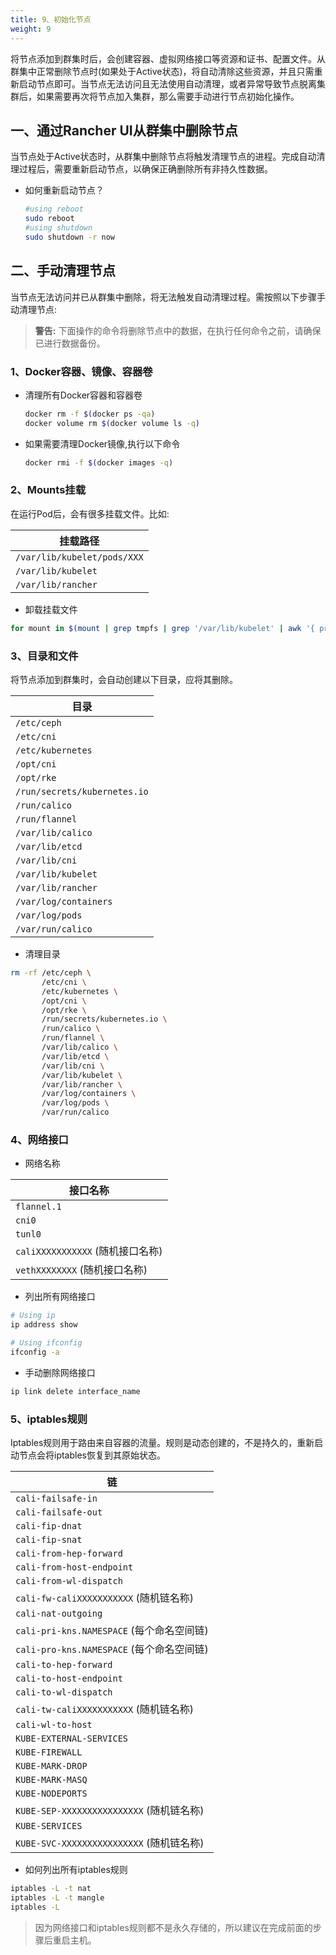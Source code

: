 ```yaml
---
title: 9、初始化节点
weight: 9
---
```


将节点添加到群集时后，会创建容器、虚拟网络接口等资源和证书、配置文件。从群集中正常删除节点时(如果处于Active状态)，将自动清除这些资源，并且只需重新启动节点即可。当节点无法访问且无法使用自动清理，或者异常导致节点脱离集群后，如果需要再次将节点加入集群，那么需要手动进行节点初始化操作。

## 一、通过Rancher UI从群集中删除节点

当节点处于Active状态时，从群集中删除节点将触发清理节点的进程。完成自动清理过程后，需要重新启动节点，以确保正确删除所有非持久性数据。

- 如何重新启动节点？

    ```bash
    #using reboot
    sudo reboot
    #using shutdown
    sudo shutdown -r now
    ```

## 二、手动清理节点

当节点无法访问并已从群集中删除，将无法触发自动清理过程。需按照以下步骤手动清理节点:

> **警告:** 下面操作的命令将删除节点中的数据，在执行任何命令之前，请确保已进行数据备份。

### 1、Docker容器、镜像、容器卷

- 清理所有Docker容器和容器卷

  ```bash
  docker rm -f $(docker ps -qa)
  docker volume rm $(docker volume ls -q)
  ```

- 如果需要清理Docker镜像,执行以下命令

  ```bash
  docker rmi -f $(docker images -q)
  ```

### 2、Mounts挂载

在运行Pod后，会有很多挂载文件。比如:

|  挂载路径                    |
| --------------------------- |
|`/var/lib/kubelet/pods/XXX`  |
| `/var/lib/kubelet`          |
| `/var/lib/rancher`          |

- 卸载挂载文件

```bash
for mount in $(mount | grep tmpfs | grep '/var/lib/kubelet' | awk '{ print $3 }') /var/lib/kubelet /var/lib/rancher; do umount $mount; done
```

### 3、目录和文件

将节点添加到群集时，会自动创建以下目录，应将其删除。

| 目录                         |
| ---------------------------- |
| `/etc/ceph`                  |
| `/etc/cni`                   |
| `/etc/kubernetes`            |
| `/opt/cni`                   |
| `/opt/rke`                   |
| `/run/secrets/kubernetes.io` |
| `/run/calico`                |
| `/run/flannel`               |
| `/var/lib/calico`            |
| `/var/lib/etcd`              |
| `/var/lib/cni`               |
| `/var/lib/kubelet`           |
| `/var/lib/rancher`           |
| `/var/log/containers`        |
| `/var/log/pods`              |
| `/var/run/calico`            |

- 清理目录

```bash
rm -rf /etc/ceph \
       /etc/cni \
       /etc/kubernetes \
       /opt/cni \
       /opt/rke \
       /run/secrets/kubernetes.io \
       /run/calico \
       /run/flannel \
       /var/lib/calico \
       /var/lib/etcd \
       /var/lib/cni \
       /var/lib/kubelet \
       /var/lib/rancher \
       /var/log/containers \
       /var/log/pods \
       /var/run/calico
```

### 4、网络接口

- 网络名称

|接口名称                           |
|----------------------------------|
| `flannel.1`                      |
| `cni0`                           |
| `tunl0`                          |
| `caliXXXXXXXXXXX` (随机接口名称)  |
| `vethXXXXXXXX` (随机接口名称)     |

- 列出所有网络接口

```bash
# Using ip
ip address show

# Using ifconfig
ifconfig -a
```

- 手动删除网络接口

```bash
ip link delete interface_name
```

### 5、iptables规则

Iptables规则用于路由来自容器的流量。规则是动态创建的，不是持久的，重新启动节点会将iptables恢复到其原始状态。

| 链                                          |
| ------------------------------------------- |
| `cali-failsafe-in`                          |
| `cali-failsafe-out`                         |
| `cali-fip-dnat`                             |
| `cali-fip-snat`                             |
| `cali-from-hep-forward`                     |
| `cali-from-host-endpoint`                   |
| `cali-from-wl-dispatch`                     |
| `cali-fw-caliXXXXXXXXXXX` (随机链名称)    |
| `cali-nat-outgoing`                         |
| `cali-pri-kns.NAMESPACE` (每个命名空间链) |
| `cali-pro-kns.NAMESPACE` (每个命名空间链) |
| `cali-to-hep-forward`                       |
| `cali-to-host-endpoint`                     |
| `cali-to-wl-dispatch`                       |
| `cali-tw-caliXXXXXXXXXXX` (随机链名称)    |
| `cali-wl-to-host`                           |
| `KUBE-EXTERNAL-SERVICES`                    |
| `KUBE-FIREWALL`                             |
| `KUBE-MARK-DROP`                            |
| `KUBE-MARK-MASQ`                            |
| `KUBE-NODEPORTS`                            |
| `KUBE-SEP-XXXXXXXXXXXXXXXX` (随机链名称)  |
| `KUBE-SERVICES`                             |
| `KUBE-SVC-XXXXXXXXXXXXXXXX` (随机链名称)  |

- 如何列出所有iptables规则

```bash
iptables -L -t nat
iptables -L -t mangle
iptables -L
```
> 因为网络接口和iptables规则都不是永久存储的，所以建议在完成前面的步骤后重启主机。